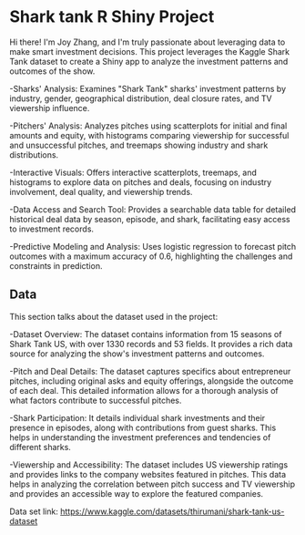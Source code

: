 # Shark tank R Shiny Project

Hi there! I'm Joy Zhang, and I'm truly passionate about leveraging data to make smart investment decisions. This project leverages the Kaggle Shark Tank dataset to create a Shiny app to analyze the investment patterns and outcomes of the show.

-Sharks' Analysis: Examines "Shark Tank" sharks' investment patterns by industry, gender, geographical distribution, deal closure rates, and TV viewership influence.

-Pitchers' Analysis: Analyzes pitches using scatterplots for initial and final amounts and equity, with histograms comparing viewership for successful and unsuccessful pitches, and treemaps showing industry and shark distributions.

-Interactive Visuals: Offers interactive scatterplots, treemaps, and histograms to explore data on pitches and deals, focusing on industry involvement, deal quality, and viewership trends.

-Data Access and Search Tool: Provides a searchable data table for detailed historical deal data by season, episode, and shark, facilitating easy access to investment records.

-Predictive Modeling and Analysis: Uses logistic regression to forecast pitch outcomes with a maximum accuracy of 0.6, highlighting the challenges and constraints in prediction.


## Data

This section talks about the dataset used in the project:

-Dataset Overview: The dataset contains information from 15 seasons of Shark Tank US, with over 1330 records and 53 fields. It provides a rich data source for analyzing the show's investment patterns and outcomes.

-Pitch and Deal Details: The dataset captures specifics about entrepreneur pitches, including original asks and equity offerings, alongside the outcome of each deal. This detailed information allows for a thorough analysis of what factors contribute to successful pitches.

-Shark Participation: It details individual shark investments and their presence in episodes, along with contributions from guest sharks. This helps in understanding the investment preferences and tendencies of different sharks.

-Viewership and Accessibility: The dataset includes US viewership ratings and provides links to the company websites featured in pitches. This data helps in analyzing the correlation between pitch success and TV viewership and provides an accessible way to explore the featured companies.

Data set link: https://www.kaggle.com/datasets/thirumani/shark-tank-us-dataset
